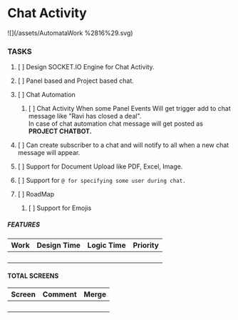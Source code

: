 # Chat Activity

![](/assets/AutomataWork %2816%29.svg)

### TASKS

1. [ ] Design SOCKET.IO Engine for Chat Activity.
2. [ ] Panel based and Project based chat.
3. [ ] Chat Automation
   1. [ ] Chat Activity When some Panel Events Will get trigger add to chat message like 
      "Ravi has closed a deal".  
      In case of chat automation chat message will get posted as  **PROJECT CHATBOT.**
4. [ ] Can create subscriber to a chat and will notify to all when a new chat message will appear.

5. [ ] Support for Document Upload like PDF, Excel, Image.

6. [ ] Support for `@ for specifying some user during chat.`

7. [ ] RoadMap

   1. [ ] Support for Emojis



##### FEATURES

| Work | Design Time | Logic Time | Priority |
| :--- | :--- | :--- | :--- |
|  |  |  |  |
|  |  |  |  |
|  |  |  |  |
|  |  |  |  |

#### TOTAL SCREENS

| Screen | Comment | Merge |
| :--- | :--- | :--- |
|  |  |  |
|  |  |  |
|  |  |  |
|  |  |  |



